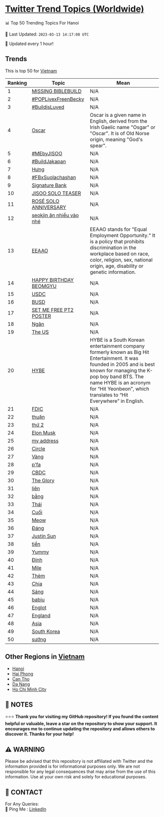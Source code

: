 [Twitter Trend Topics (Worldwide)](https://github.com/ErcinDedeoglu/Twitter-Trend-Topics)
==========


📊 Top 50 Trending Topics For Hanoi

📆 Last Updated: `2023-03-13 14:17:08 UTC`

🔧 Updated every 1 hour!


## Trends

This is top 50 for [Vietnam](</Vietnam>)

| Ranking | Topic | Mean |
| ------- | ------------ | ------------ |
| 1 | [MISSING BIBLEBUILD](http://twitter.com/search?q=MISSING+BIBLEBUILD) | N/A |
| 2 | [#POPLivexFreenBecky](http://twitter.com/search?q=%23POPLivexFreenBecky) | N/A |
| 3 | [#BuildisLuved](http://twitter.com/search?q=%23BuildisLuved) | N/A |
| 4 | [Oscar](http://twitter.com/search?q=Oscar) | Oscar is a given name in English, derived from the Irish Gaelic name "Osgar" or "Oscar". It is of Old Norse origin, meaning "God's spear". |
| 5 | [#MEbyJISOO](http://twitter.com/search?q=%23MEbyJISOO) | N/A |
| 6 | [#BuildJakapan](http://twitter.com/search?q=%23BuildJakapan) | N/A |
| 7 | [Hưng](http://twitter.com/search?q=H%c6%b0ng) | N/A |
| 8 | [#FBxSuolachashan](http://twitter.com/search?q=%23FBxSuolachashan) | N/A |
| 9 | [Signature Bank](http://twitter.com/search?q=Signature+Bank) | N/A |
| 10 | [JISOO SOLO TEASER](http://twitter.com/search?q=JISOO+SOLO+TEASER) | N/A |
| 11 | [ROSÉ SOLO ANNIVERSARY](http://twitter.com/search?q=ROS%c3%89+SOLO+ANNIVERSARY) | N/A |
| 12 | [seokjin ăn nhiều vào nhé](http://twitter.com/search?q=seokjin+%c4%83n+nhi%e1%bb%81u+v%c3%a0o+nh%c3%a9) | N/A |
| 13 | [EEAAO](http://twitter.com/search?q=EEAAO) | EEAAO stands for "Equal Employment Opportunity." It is a policy that prohibits discrimination in the workplace based on race, color, religion, sex, national origin, age, disability or genetic information. |
| 14 | [HAPPY BIRTHDAY BEOMGYU](http://twitter.com/search?q=HAPPY+BIRTHDAY+BEOMGYU) | N/A |
| 15 | [USDC](http://twitter.com/search?q=USDC) | N/A |
| 16 | [BUSD](http://twitter.com/search?q=BUSD) | N/A |
| 17 | [SET ME FREE PT2 POSTER](http://twitter.com/search?q=SET+ME+FREE+PT2+POSTER) | N/A |
| 18 | [Ngân](http://twitter.com/search?q=Ng%c3%a2n) | N/A |
| 19 | [The US](http://twitter.com/search?q=The+US) | N/A |
| 20 | [HYBE](http://twitter.com/search?q=HYBE) | HYBE is a South Korean entertainment company formerly known as Big Hit Entertainment. It was founded in 2005 and is best known for managing the K-pop boy band BTS. The name HYBE is an acronym for “Hit Yeonbeon”, which translates to “Hit Everywhere” in English. |
| 21 | [FDIC](http://twitter.com/search?q=FDIC) | N/A |
| 22 | [thuận](http://twitter.com/search?q=thu%e1%ba%adn) | N/A |
| 23 | [thứ 2](http://twitter.com/search?q=th%e1%bb%a9+2) | N/A |
| 24 | [Elon Musk](http://twitter.com/search?q=Elon+Musk) | N/A |
| 25 | [my address](http://twitter.com/search?q=my+address) | N/A |
| 26 | [Circle](http://twitter.com/search?q=Circle) | N/A |
| 27 | [Vàng](http://twitter.com/search?q=V%c3%a0ng) | N/A |
| 28 | [p'fa](http://twitter.com/search?q=p%27fa) | N/A |
| 29 | [CBDC](http://twitter.com/search?q=CBDC) | N/A |
| 30 | [The Glory](http://twitter.com/search?q=The+Glory) | N/A |
| 31 | [liên](http://twitter.com/search?q=li%c3%aan) | N/A |
| 32 | [bằng](http://twitter.com/search?q=b%e1%ba%b1ng) | N/A |
| 33 | [Thái](http://twitter.com/search?q=Th%c3%a1i) | N/A |
| 34 | [Cuối](http://twitter.com/search?q=Cu%e1%bb%91i) | N/A |
| 35 | [Meow](http://twitter.com/search?q=Meow) | N/A |
| 36 | [Đáng](http://twitter.com/search?q=%c4%90%c3%a1ng) | N/A |
| 37 | [Justin Sun](http://twitter.com/search?q=Justin+Sun) | N/A |
| 38 | [tiền](http://twitter.com/search?q=ti%e1%bb%81n) | N/A |
| 39 | [Yummy](http://twitter.com/search?q=Yummy) | N/A |
| 40 | [Đỉnh](http://twitter.com/search?q=%c4%90%e1%bb%89nh) | N/A |
| 41 | [Mile](http://twitter.com/search?q=Mile) | N/A |
| 42 | [Thèm](http://twitter.com/search?q=Th%c3%a8m) | N/A |
| 43 | [Chia](http://twitter.com/search?q=Chia) | N/A |
| 44 | [Sáng](http://twitter.com/search?q=S%c3%a1ng) | N/A |
| 45 | [babiu](http://twitter.com/search?q=babiu) | N/A |
| 46 | [Englot](http://twitter.com/search?q=Englot) | N/A |
| 47 | [England](http://twitter.com/search?q=England) | N/A |
| 48 | [Asia](http://twitter.com/search?q=Asia) | N/A |
| 49 | [South Korea](http://twitter.com/search?q=South+Korea) | N/A |
| 50 | [sướng](http://twitter.com/search?q=s%c6%b0%e1%bb%9bng) | N/A |



## Other Regions in [Vietnam](</Vietnam>)

* [Hanoi](</Vietnam/Hanoi.md>)
* [Hai Phong](</Vietnam/Hai Phong.md>)
* [Can Tho](</Vietnam/Can Tho.md>)
* [Da Nang](</Vietnam/Da Nang.md>)
* [Ho Chi Minh City](</Vietnam/Ho Chi Minh City.md>)



## 📝 NOTES

⭐⭐⭐ **Thank you for visiting my GitHub repository! If you found the content helpful or valuable, leave a star on the repository to show your support. It encourages me to continue updating the repository and allows others to discover it. Thanks for your help!**


## ⚠️ WARNING

Please be advised that this repository is not affiliated with Twitter and the information provided is for informational purposes only. We are not responsible for any legal consequences that may arise from the use of this information. Use at your own risk and solely for educational purposes.


## 📨 CONTACT

 For Any Queries:  
            🏓 Ping Me : [LinkedIn](https://www.linkedin.com/in/ercindedeoglu/)
